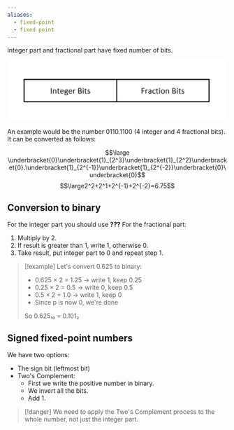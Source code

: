 ```yaml
---
aliases:
  - fixed-point
  - fixed point
---
```


Integer part and fractional part have fixed number of bits.

![](../z_images/Pasted%20image%2020241210145030.png)

An example would be the number 0110.1100 (4 integer and 4 fractional bits).
It can be converted as follows:

$$\large \underbracket{0}\underbracket{1}_{2^3}\underbracket{1}_{2^2}\underbracket{0}.\underbracket{1}_{2^{-1}}\underbracket{1}_{2^{-2}}\underbracket{0}\underbracket{0}$$$$\large2^2+2^1+2^{-1}+2^{-2}=6.75$$

## Conversion to binary

For the integer part you should use **???**
For the fractional part:
1. Multiply by 2.
2. If result is greater than 1, write 1, otherwise 0.
3. Take result, put integer part to 0 and repeat step 1.

> [!example]
> Let's convert 0.625 to binary:
> 
> - 0.625 × 2 = 1.25 → write 1, keep 0.25
> - 0.25 × 2 = 0.5 → write 0, keep 0.5
> - 0.5 × 2 = 1.0 → write 1, keep 0
> - Since p is now 0, we're done
> 
> So 0.625₁₀ = 0.101₂


## Signed fixed-point numbers

We have two options:
- The sign bit (leftmost bit)
- Two's Complement:
	- First we write the positive number in binary.
	- We invert all the bits.
	- Add 1.

> [!danger]
> We need to apply the Two's Complement process to the whole number, not just the integer part.


